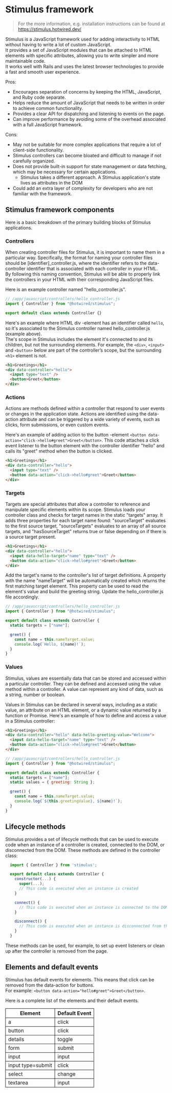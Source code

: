 <style>
td, th {
   border: 1px solid black;
}
</style>

# Stimulus framework

> For the more information, e.g. installation instructions can be found at https://stimulus.hotwired.dev/

Stimulus is a JavaScript framework used for adding interactivity to HTML without having to write a lot of custom JavaScript.<br />
It provides a set of JavaScript modules that can be attached to HTML elements with specific attributes, allowing you to write simpler and more maintainable code.<br />
It works well with Rails and uses the latest browser technologies to provide a fast and smooth user experience.

Pros:

- Encourages separation of concerns by keeping the HTML, JavaScript, and Ruby code separate.
- Helps reduce the amount of JavaScript that needs to be written in order to achieve common functionality.
- Provides a clear API for dispatching and listening to events on the page.
- Can improve performance by avoiding some of the overhead associated with a full JavaScript framework.

Cons:

- May not be suitable for more complex applications that require a lot of client-side functionality.
- Stimulus controllers can become bloated and difficult to manage if not carefully organized.
- Does not provide built-in support for state management or data fetching, which may be necessary for certain applications.
  - Stimulus takes a different approach. A Stimulus application's state lives as attributes in the DOM
- Could add an extra layer of complexity for developers who are not familiar with the framework.

## Stimulus framework components

Here is a basic breakdown of the primary building blocks of Stimulus applications.

### Controllers

When creating controller files for Stimulus, it is important to name them in a particular way. Specifically, the format for naming your controller files should be [identifier]\_controller.js, where the identifier refers to the data-controller identifier that is associated with each controller in your HTML.<br />
By following this naming convention, Stimulus will be able to properly link the controllers in your HTML with their corresponding JavaScript files.

Here is an example controller named "hello_controller.js".

```javascript
// /app/javascript/controllers/hello_controller.js
import { Controller } from "@hotwired/stimulus";

export default class extends Controller {}
```

Here's an example where HTML div -element has an identifier called `hello`, so it's associated to the Stimulus controller named hello_controller.js (example above).<br />
The's scope in Stimulus includes the element it's connected to and its children, but not the surrounding elements.
For example, the `<div>`, `<input>` and `<button>` below are part of the controller’s scope, but the surrounding `<h1>` element is not.

```html
<h1>Greetings</h1>
<div data-controller="hello">
  <input type="text" />
  <button>Greet</button>
</div>
```

### Actions

Actions are methods defined within a controller that respond to user events or changes in the application state. Actions are identified using the data-action attribute and can be triggered by a wide variety of events, such as clicks, form submissions, or even custom events.

Here's an example of adding action to the button -element `<button data-action="click->hello#greet">Greet</button>`. This code attaches a click event listener to the button element with the controller identifier "hello" and calls its "greet" method when the button is clicked.

```html
<h1>Greetings</h1>
<div data-controller="hello">
  <input type="text" />
  <button data-action="click->hello#greet">Greet</button>
</div>
```

### Targets

Targets are special attributes that allow a controller to reference and manipulate specific elements within its scope. Stimulus loads your controller class and checks for target names in the static "targets" array. It adds three properties for each target name found: "sourceTarget" evaluates to the first source target, "sourceTargets" evaluates to an array of all source targets, and "hasSourceTarget" returns true or false depending on if there is a source target present.

```html
<h1>Greetings</h1>
<div data-controller="hello">
  <input data-hello-target="name" type="text" />
  <button data-action="click->hello#greet">Greet</button>
</div>
```

Add the target's name to the controller's list of target definitions. A property with the name "nameTarget" will be automatically created which returns the first matching target element. This property can be used to read the element's value and build the greeting string. Update the hello_controller.js file accordingly.

```javascript
// /app/javascript/controllers/hello_controller.js
import { Controller } from "@hotwired/stimulus";

export default class extends Controller {
  static targets = ["name"];

  greet() {
    const name = this.nameTarget.value;
    console.log(`Hello, ${name}!`);
  }
}
```

### Values

Stimulus, values are essentially data that can be stored and accessed within a particular controller. They can be defined and accessed using the value method within a controller. A value can represent any kind of data, such as a string, number or boolean.

Values in Stimulus can be declared in several ways, including as a static value, an attribute on an HTML element, or a dynamic value returned by a function or Promise. Here's an example of how to define and access a value in a Stimulus controller:

```html
<h1>Greetings</h1>
<div data-controller="hello" data-hello-greeting-value="Welcome">
  <input data-hello-target="name" type="text" />
  <button data-action="click->hello#greet">Greet</button>
</div>
```

```javascript
// /app/javascript/controllers/hello_controller.js
import { Controller } from "@hotwired/stimulus";

export default class extends Controller {
  static targets = ["name"];
  static values = { greeting: String };

  greet() {
    const name = this.nameTarget.value;
    console.log(`${this.greetingValue}, ${name}!`);
  }
}
```

## Lifecycle methods

Stimulus provides a set of lifecycle methods that can be used to execute code when an instance of a controller is created, connected to the DOM, or disconnected from the DOM. These methods are defined in the controller class:

```javascript
  import { Controller } from 'stimulus';

  export default class extends Controller {
    constructor(...) {
      super(...);
      // This code is executed when an instance is created
    }

    connect() {
      // This code is executed when an instance is connected to the DOM
    }

    disconnect() {
      // This code is executed when an instance is disconnected from the DOM
    }
  }
```

These methods can be used, for example, to set up event listeners or clean up after the controller is removed from the page.

## Elements and default events

Stimulus has default events for elements. This means that click can be removed from the data-action for buttons.<br />
For example: `<button data-action="hello#greet">Greet</button>`.

Here is a complete list of the elements and their default events.

| Element           | Default Event |
| ----------------- | ------------- |
| a                 | click         |
| button            | click         |
| details           | toggle        |
| form              | submit        |
| input             | input         |
| input type=submit | click         |
| select            | change        |
| textarea          | input         |
